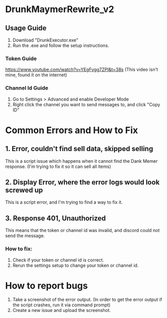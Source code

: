 # DrunkMaymerRewrite_v2
## Usage Guide
1. Download "DrunkExecutor.exe"
2. Run the .exe and follow the setup instructions.
### Token Guide
https://www.youtube.com/watch?v=YEgFvgg7ZPI&t=38s (This video isn't mine, found it on the internet)
### Channel Id Guide
1. Go to Settings > Advanced and enable Developer Mode
2. Right click the channel you want to send messages to, and click "Copy ID"

# Common Errors and How to Fix
## 1. Error, couldn't find sell data, skipped selling
This is a script issue which happens when it cannot find the Dank Memer response. (I'm trying to fix it so it can sell all items)

## 2. Display Error, where the error logs would look screwed up
This is a script error, and I'm trying to find a way to fix it.

## 3. Response 401, Unauthorized
This means that the token or channel id was invalid, and discord could not send the message.

### How to fix:
1. Check if your token or channel id is correct.
2. Rerun the settings setup to change your token or channel id.

# How to report bugs
1. Take a screenshot of the error output. (In order to get the error output if the script crashes, run it via command prompt)
2. Create a new issue and upload the screenshot.
